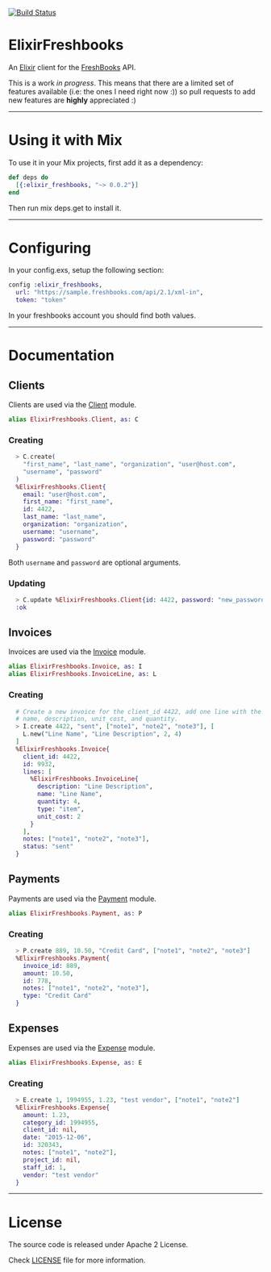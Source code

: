 [![Build Status](https://travis-ci.org/marcelog/elixir_freshbooks.svg)](https://travis-ci.org/marcelog/elixir_freshbooks)

# ElixirFreshbooks

An [Elixir](http://elixir-lang.org/) client for the [FreshBooks](http://freshbooks.com) API.

This is a work *in progress*. This means that there are a limited set of features available (i.e:
the ones I need right now :)) so pull requests to add new features are **highly** appreciated :)

----

# Using it with Mix

To use it in your Mix projects, first add it as a dependency:

```elixir
def deps do
  [{:elixir_freshbooks, "~> 0.0.2"}]
end
```
Then run mix deps.get to install it.

----

# Configuring
In your config.exs, setup the following section:

```elixir
config :elixir_freshbooks,
  url: "https://sample.freshbooks.com/api/2.1/xml-in",
  token: "token"
```

In your freshbooks account you should find both values.

----

# Documentation

## Clients

Clients are used via the [Client](https://github.com/marcelog/elixir_freshbooks/blob/master/lib/elixir_freshbooks/client.ex) module.

```elixir
alias ElixirFreshbooks.Client, as: C
```

### Creating
```elixir
  > C.create(
    "first_name", "last_name", "organization", "user@host.com",
    "username", "password"
  )
  %ElixirFreshbooks.Client{
    email: "user@host.com",
    first_name: "first_name",
    id: 4422,
    last_name: "last_name",
    organization: "organization",
    username: "username",
    password: "password"
  }
```

Both `username` and `password` are optional arguments.

### Updating
```elixir
  > C.update %ElixirFreshbooks.Client{id: 4422, password: "new_password"}
  :ok
```

## Invoices

Invoices are used via the [Invoice](https://github.com/marcelog/elixir_freshbooks/blob/master/lib/elixir_freshbooks/invoice.ex) module.

```elixir
alias ElixirFreshbooks.Invoice, as: I
alias ElixirFreshbooks.InvoiceLine, as: L
```

### Creating
```elixir
  # Create a new invoice for the client_id 4422, add one line with the given
  # name, description, unit_cost, and quantity.
  > I.create 4422, "sent", ["note1", "note2", "note3"], [
    L.new("Line Name", "Line Description", 2, 4)
  ]
  %ElixirFreshbooks.Invoice{
    client_id: 4422,
    id: 9932,
    lines: [
      %ElixirFreshbooks.InvoiceLine{
        description: "Line Description",
        name: "Line Name",
        quantity: 4,
        type: "item",
        unit_cost: 2
      }
    ],
    notes: ["note1", "note2", "note3"],
    status: "sent"
  }
```

## Payments

Payments are used via the [Payment](https://github.com/marcelog/elixir_freshbooks/blob/master/lib/elixir_freshbooks/payment.ex) module.

```elixir
alias ElixirFreshbooks.Payment, as: P
```

### Creating
```elixir
  > P.create 889, 10.50, "Credit Card", ["note1", "note2", "note3"]
  %ElixirFreshbooks.Payment{
    invoice_id: 889,
    amount: 10.50,
    id: 778,
    notes: ["note1", "note2", "note3"],
    type: "Credit Card"
  }
```

## Expenses

Expenses are used via the [Expense](https://github.com/marcelog/elixir_freshbooks/blob/master/lib/elixir_freshbooks/expense.ex) module.

```elixir
alias ElixirFreshbooks.Expense, as: E
```

### Creating
```elixir
  > E.create 1, 1994955, 1.23, "test vendor", ["note1", "note2"]
  %ElixirFreshbooks.Expense{
    amount: 1.23,
    category_id: 1994955,
    client_id: nil,
    date: "2015-12-06",
    id: 320343,
    notes: ["note1", "note2"],
    project_id: nil,
    staff_id: 1,
    vendor: "test vendor"
  }
```
----

# License
The source code is released under Apache 2 License.

Check [LICENSE](https://github.com/marcelog/elixir_freshbooks/blob/master/LICENSE) file for more information.
